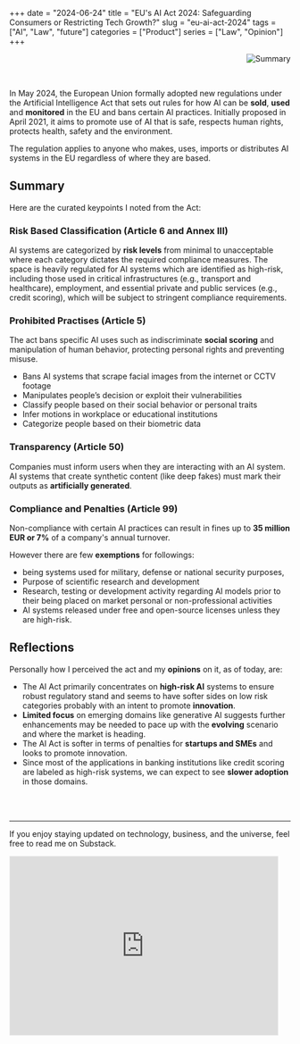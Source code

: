 +++ 
date = "2024-06-24"
title = "EU's AI Act 2024: Safeguarding Consumers or Restricting Tech Growth?"
slug = "eu-ai-act-2024" 
tags = ["AI", "Law", "future"]
categories = ["Product"]
series = ["Law", "Opinion"]
+++
<div align="right">

![Summary](/library/ai_act/ai_act.png)

</div>
<br>

In May 2024, the European Union formally adopted new regulations under the Artificial Intelligence Act that sets out rules for how AI can be **sold**, **used** and **monitored** in the EU and bans certain AI practices. Initially proposed in April 2021, it aims to promote use of AI that is safe, respects human rights, protects health, safety and the environment.

The regulation applies to anyone who makes, uses, imports or distributes AI systems in the EU regardless of where they are based. 

## Summary

Here are the curated keypoints I noted from the Act:
 
### Risk Based Classification (Article 6 and Annex III)
AI systems are categorized by **risk levels** from minimal to unacceptable where each category dictates the required compliance measures. The space is heavily regulated for AI systems which are identified as high-risk, including those used in critical infrastructures (e.g., transport and healthcare), employment, and essential private and public services (e.g., credit scoring), which will be subject to stringent compliance requirements.

### Prohibited Practises (Article 5)
The act bans specific AI uses such as indiscriminate **social scoring** and manipulation of human behavior, protecting personal rights and preventing misuse.
- Bans AI systems that scrape facial images from the internet or CCTV footage
- Manipulates people’s decision or exploit their vulnerabilities
- Classify people based on their social behavior or personal traits
- Infer motions in workplace or educational institutions 
- Categorize people based on their biometric data

### Transparency (Article 50)
Companies must inform users when they are interacting with an AI system. AI systems that create synthetic content (like deep fakes) must mark their outputs as **artificially generated**.

### Compliance and Penalties (Article 99)
Non-compliance with certain AI practices can result in fines up to **35 million EUR or 7%** of a company's annual turnover. 

However there are few **exemptions** for followings:
- being systems used for military, defense or national security purposes,
- Purpose of scientific research and development
- Research, testing or development activity regarding AI models prior to their being placed on market
personal or non-professional activities 
- AI systems released under free and open-source licenses unless they are high-risk.

## Reflections
Personally how I perceived the act and my **opinions** on it, as of today, are:

- The AI Act primarily concentrates on **high-risk AI** systems to ensure robust regulatory stand and seems to have softer sides on low risk categories probably with an intent to promote **innovation**.
- **Limited focus** on emerging domains like generative AI suggests further enhancements may be needed to pace up with the **evolving** scenario and where the market is heading.
- The AI Act is softer in terms of penalties for **startups and SMEs** and looks to promote innovation.
- Since most of the applications in banking institutions like credit scoring are labeled as high-risk systems, we can expect to see **slower adoption** in those domains.


<br>
<br>

________________________

If you enjoy staying updated on technology, business, and the universe, feel free to read me on Substack.

<iframe src="https://pysaurav.substack.com/embed" width="480" height="320" style="border:1px solid #EEE; background:white;" frameborder="0" scrolling="no"></iframe>

